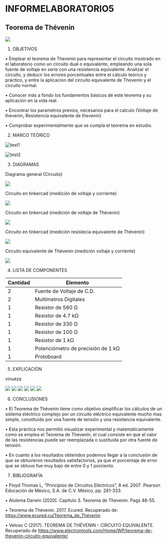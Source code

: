 # INFORMELABORATORIO5

## Teorema de Thévenin


<img src="Img/LOGO.png">

1. OBJETIVOS

• Emplear el teorema de Thevenin para representar el circuito mostrado en el laboratorio como un circuito dual o equivalente, empleando una sola fuente de voltaje en serie con una resistencia equivalente. Analizar el circuito, y deducir los errores porcentuales entre el cálculo teórico y práctico, y entre la aplicacion del circuito equivalente de Thevenin y el circuito normal.

• Conocer más a fondo los fundamentos básicos de este teorema y su aplicación en la vida real.

• Encontrar los parametros previos, necesarios para el calculo (Voltaje de thevenin, Resistencia equivalente de thevenin)

• Comprobar experimentalmente que se cumpla el teorema en estudio.

2. MARCO TEÓRICO


![test1](https://user-images.githubusercontent.com/84453557/126717033-c62c76b9-a957-4f10-858f-42ab2f5f9fc1.png)


![test2](https://user-images.githubusercontent.com/84453557/126717198-51566564-df31-489f-8138-30b9c7e110e1.png)


3. DIAGRAMAS

Diagrama general (Circuito)

<img src="Img/circuito1.jpg">

Circuito en tinkercad (medición de voltaje y corriente)

<img src="Img/circuito2.jpg">

Circuito en tinkercad (medición de voltaje de Thévenin)

<img src="Img/circuito3.jpg">

Circuito en tinkercad (medición resistecia equivalente de Thévenin)

<img src="Img/circuito4.jpg">

Circuito equivalente de Thévenin (medición voltaje y corriente)

<img src="Img/circuito5.jpg">


4. LISTA DE COMPONENTES


| Cantidad  | Elemento  | 
| --------- | --------- | 
| 2 | Fuente de Voltaje de C.D. |
| 2 | Multímetros Digitales |
| 1 | Resistor de 560 Ω |
| 1 | Resistor de 4.7 kΩ |
| 1 | Resistor de 330 Ω |
| 1 | Resistor de 100 Ω |
| 1 | Resistor de 1 kΩ |
| 1 | Potenciómetro de precisión de 1 kΩ |
| 1 | Protoboard |

5. EXPLICACIÓN

vinueza 

<img src="Img/info1.jpg">

<img src="Img/info2.jpg">

<img src="Img/info3.jpg">

<img src="Img/info4.jpg">

<img src="Img/tablas.jpg">

<img src="Img/errores.jpg">


6. CONCLUSIONES

• El Teorema de Thévenin tiene como objetivo simplificar los cálculos de un sistema eléctrico complejo por un circuito eléctrico equivalente mucho mas simple, constituido por una fuente de tensión y una resistencia equivalente.

• Esta práctica nos permitió visualizar experimental y matemáticamente como se emplea el Teorema de Thevenin, el cual consiste en que el valor de las resistencias puede ser reemplazada o sustituida por otra fuente de tensión.

• En cuanto a los resultados obtenidos podemos llegar a la conclusión de que se obtuvieron resultados satisfactorios, ya que el porcentaje de error que se obtuvo fue muy bajo de entre 0 y 1 porciento.

7. BIBLIOGRAFÍA

• Floyd Thomas L, “Principios de Circuitos Eléctricos”, 8 ed. 2007 .Pearson Educación de México, S.A. de C.V. México, pp. 281-333.

• Alulema Darwin (2020). Capítulo 3. Teorema de Thevenin. Pags 48-55.

• Teorema de Thévenin. 2017. Ecured. Recuperado de: https://www.ecured.cu/Teorema_de_Thévenin

• Veloso C (2017). TEOREMA DE THÉVENIN – CIRCUITO EQUIVALENTE. Recuperado de https://www.electrontools.com/Home/WP/teorema-de-thevenin-circuito-equivalente/
